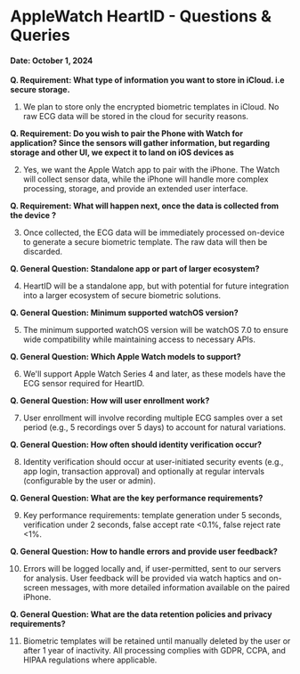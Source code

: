 # AppleWatch HeartID - Questions & Queries 
#### Date: October 1, 2024



**Q. Requirement:  What type of information you want to store in iCloud. i.e secure storage.**
1. We plan to store only the encrypted biometric templates in iCloud. No raw ECG data will be stored in the cloud for security reasons.

**Q. Requirement:  Do you wish to pair the Phone with Watch for application? Since the sensors will gather information, but regarding storage and other UI, we expect it to land on iOS devices as**

2. Yes, we want the Apple Watch app to pair with the iPhone. The Watch will collect sensor data, while the iPhone will handle more complex processing, storage, and provide an extended user interface.

**Q. Requirement: What will happen next, once the data is collected from the device ?**

3. Once collected, the ECG data will be immediately processed on-device to generate a secure biometric template. The raw data will then be discarded.

**Q. General Question: Standalone app or part of larger ecosystem?**

4. HeartID will be a standalone app, but with potential for future integration into a larger ecosystem of secure biometric solutions.

**Q. General Question: Minimum supported watchOS version?**

5. The minimum supported watchOS version will be watchOS 7.0 to ensure wide compatibility while maintaining access to necessary APIs.

**Q. General Question:  Which Apple Watch models to support?**

6. We'll support Apple Watch Series 4 and later, as these models have the ECG sensor required for HeartID.

**Q. General Question:  How will user enrollment work?**

7. User enrollment will involve recording multiple ECG samples over a set period (e.g., 5 recordings over 5 days) to account for natural variations.

**Q. General Question:  How often should identity verification occur?**

8. Identity verification should occur at user-initiated security events (e.g., app login, transaction approval) and optionally at regular intervals (configurable by the user or admin).

**Q. General Question: What are the key performance requirements?**

9. Key performance requirements: template generation under 5 seconds, verification under 2 seconds, false accept rate <0.1%, false reject rate <1%.

**Q. General Question:  How to handle errors and provide user feedback?**

10. Errors will be logged locally and, if user-permitted, sent to our servers for analysis. User feedback will be provided via watch haptics and on-screen messages, with more detailed information available on the paired iPhone.

**Q. General Question:  What are the data retention policies and privacy requirements?**

11. Biometric templates will be retained until manually deleted by the user or after 1 year of inactivity. All processing complies with GDPR, CCPA, and HIPAA regulations where applicable.
